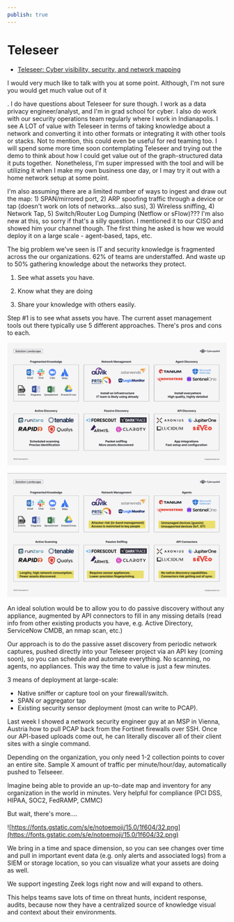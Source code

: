 ```yaml
---
publish: true
---
```

# Teleseer

- [Teleseer: Cyber visibility, security, and network mapping](https://teleseer.com/)

I would very much like to talk with you at some point. Although, I'm not sure you would get much value out of it

. I do have questions about Teleseer for sure though. I work as a data privacy engineer/analyst, and I'm in grad school for cyber. I also do work with our security operations team regularly where I work in Indianapolis. I see A LOT of value with Teleseer in terms of taking knowledge about a network and converting it into other formats or integrating it with other tools or stacks. Not to mention, this could even be useful for red teaming too. I will spend some more time soon contemplating Teleseer and trying out the demo to think about how I could get value out of the graph-structured data it puts together.  Nonetheless, I'm super impressed with the tool and will be utilizing it when I make my own business one day, or I may try it out with a home network setup at some point.

I'm also assuming there are a limited number of ways to ingest and draw out the map: 1) SPAN/mirrored port, 2) ARP spoofing traffic through a device or tap (doesn't work on lots of networks...also sus), 3) Wireless sniffing, 4) Network Tap, 5) Switch/Router Log Dumping (Netflow or sFlow)??? I'm also new at this, so sorry if that's a silly question. I mentioned it to our CISO and showed him your channel though. The first thing he asked is how we would deploy it on a large scale - agent-based, taps, etc.

The big problem we've seen is IT and security knowledge is fragmented across the our organizations. 62% of teams are understaffed. And waste up to 50% gathering knowledge about the networks they protect.

1. See what assets you have.

2. Know what they are doing

3. Share your knowledge with others easily.

Step #1 is to see what assets you have. The current asset management tools out there typically use 5 different approaches. There's pros and cons to each.

![unnamed.png](Teleseer/unnamed.png)

![unnamed (1).png](Teleseer/unnamed_(1).png)

An ideal solution would be to allow you to do passive discovery without any appliance, augmented by API connectors to fill in any missing details (read info from other existing products you have, e.g. Active Directory, ServiceNow CMDB, an nmap scan, etc.)

Our approach is to do the passive asset discovery from periodic network captures, pushed directly into your Teleseer project via an API key (coming soon), so you can schedule and automate everything. No scanning, no agents, no appliances. This way the time to value is just a few minutes.

3 means of deployment at large-scale:

- Native sniffer or capture tool on your firewall/switch.
- SPAN or aggregator tap
- Existing security sensor deployment (most can write to PCAP).

Last week I showed a network security engineer guy at an MSP in Vienna, Austria how to pull PCAP back from the Fortinet firewalls over SSH. Once our API-based uploads come out, he can literally discover all of their client sites with a single command.

Depending on the organization, you only need 1-2 collection points to cover an entire site. Sample X amount of traffic per minute/hour/day, automatically pushed to Telseeer.

Imagine being able to provide an up-to-date map and inventory for any organization in the world in minutes. Very helpful for compliance (PCI DSS, HIPAA, SOC2, FedRAMP, CMMC)

But wait, there's more....

![https://fonts.gstatic.com/s/e/notoemoji/15.0/1f604/32.png](https://fonts.gstatic.com/s/e/notoemoji/15.0/1f604/32.png)

We bring in a time and space dimension, so you can see changes over time and pull in important event data (e.g. only alerts and associated logs) from a SIEM or storage location, so you can visualize what your assets are doing as well.

We support ingesting Zeek logs right now and will expand to others.

This helps teams save lots of time on threat hunts, incident response, audits, because now they have a centralized source of knowledge visual and context about their environments.